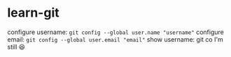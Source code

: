 # learn-git
configure username: `git config --global user.name "username"`
configure email: `git config --global user.email "email"`
show username:  git co
I'm still :laughing:
